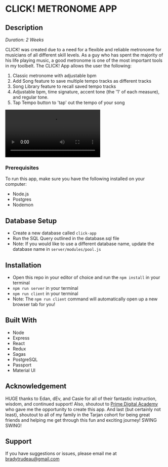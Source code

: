 # CLICK! METRONOME APP

## Description

_Duration: 2 Weeks_

CLICK! was created due to a need for a flexible and reliable metronome for musicians of all different skill levels.
As a guy who has spent the majority of his life playing music, a good metronome is one of the most important tools in my toolbelt. The CLICK! App allows the user the following:

1. Classic metronome with adjustable bpm
2. Add Song feature to save multiple tempo tracks as different tracks
3. Song Library feature to recall saved tempo tracks
4. Adjustable bpm, time signature, accent tone (the '1' of each measure), and regular tone. 
5. Tap Tempo button to 'tap' out the tempo of your song

![demo](./clickapp.mov)

### Prerequisites

To run this app, make sure you have the following installed on your computer:

- Node.js
- Postgres
- Nodemon

## Database Setup

- Create a new database called `click-app`
- Run the SQL Query outlined in the database.sql file
- Note: If you would like to use a different database name, update the database name in `server/modules/pool.js`

## Installation

- Open this repo in your editor of choice and run the `npm install` in your terminal
- `npm run server` in your terminal
- `npm run client` in your terminal
- Note: The `npm run client` command will automatically open up a new browser tab for you!

## Built With

- Node
- Express
- React
- Redux
- Sagas
- PostgreSQL
- Passport
- Material UI

## Acknowledgement
HUGE thanks to Edan, dEv, and Casie for all of their fantastic instruction, wisdom, and continued support! Also, shoutout to [Prime Digital Academy](www.primeacademy.io) who gave me the opportunity to create this app. And last (but certainly not least), shoutout to all of my family in the Tarjan cohort for being great friends and helping me get through this fun and exciting journey! SWING SWING!

## Support
If you have suggestions or issues, please email me at [bradytrudeau@gmail.com](www.google.com)